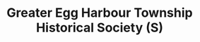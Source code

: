 ---
layout: repo
title: "Greater Egg Harbour Township Historical Society (S)"
id: 12664
permalink: repos/12664/
---